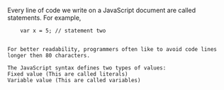 Every line of code we write on a JavaScript document are called statements.
For example,
``` document.getElementById("demo").innerHTML = "Hello Dolly!"; // statement one
    var x = 5; // statement two


For better readability, programmers often like to avoid code lines longer then 80 characters.

The JavaScript syntax defines two types of values:
Fixed value (This are called literals)
Variable value (This are called variables)

